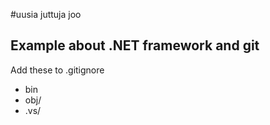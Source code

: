 #uusia juttuja joo

## Example about .NET framework and git

Add these to .gitignore 
<ul>
<li>bin</li>
<li>obj/</li>
<li>.vs/</li>
</ul>
